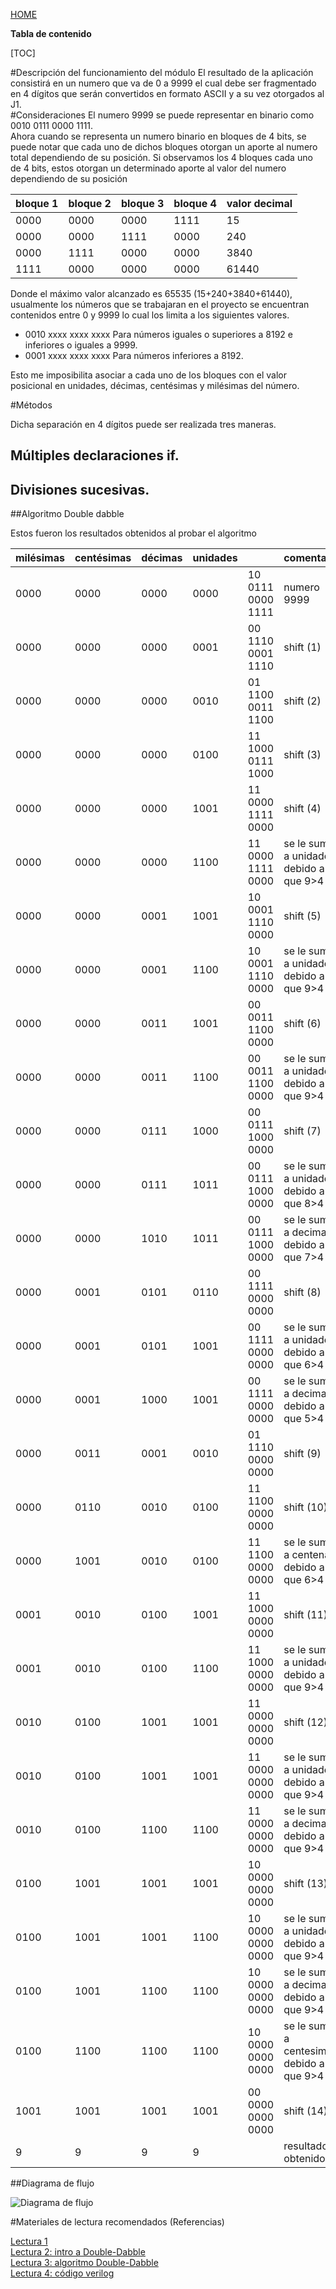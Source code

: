 [HOME](Home)

**Tabla de contenido**
 
[TOC]

#Descripción del funcionamiento del módulo
El resultado de la aplicación consistirá en un numero que va de 0 a 9999 el cual debe ser fragmentado en 4 dígitos que serán convertidos en formato ASCII y a su vez otorgados al J1.  
#Consideraciones
   El numero 9999 se puede representar en binario como 0010 0111 0000 1111.  
   Ahora cuando se representa un numero binario en bloques de 4 bits, se puede notar que cada uno de dichos bloques otorgan un aporte al numero total dependiendo de su posición. 
   Si observamos los 4 bloques cada uno de 4 bits, estos otorgan un determinado aporte al valor del numero dependiendo de su posición  
  
   | bloque 1 | bloque 2 | bloque 3 | bloque 4 | valor decimal |  
   | -------- | -------- | -------- | -------- | ------------- |  
   | 0000     | 0000     | 0000     | 1111     | 15            |  
   | 0000     | 0000     | 1111     | 0000     | 240           |  
   | 0000     | 1111     | 0000     | 0000     | 3840          |  
   | 1111     | 0000     | 0000     | 0000     | 61440         |    

   Donde el máximo valor alcanzado es 65535 (15+240+3840+61440), usualmente los números que se trabajaran en el proyecto se encuentran contenidos entre 0 y 9999 lo cual los limita a los siguientes valores.  
   
   * 0010 xxxx xxxx xxxx Para números iguales o superiores a 8192 e inferiores o iguales a 9999.    
   * 0001 xxxx xxxx xxxx Para números inferiores a 8192.    
  

   Esto me imposibilita asociar a cada uno de los bloques con el valor posicional en unidades, décimas, centésimas y milésimas del número.  

#Métodos

Dicha separación en 4 dígitos puede ser realizada tres maneras.

## Múltiples declaraciones if.
  
## Divisiones sucesivas.  

##Algoritmo Double dabble  

   Estos fueron los resultados obtenidos al probar el algoritmo  

   | milésimas | centésimas | décimas | unidades |               |comentarios                                  |  
   | ---- | ---- | ---- | ---- | ------------------------------- | ------------------------------------------- |  
   | 0000 | 0000 | 0000 | 0000 | 10 0111 0000 1111               | numero 9999                                 |  
   | 0000 | 0000 | 0000 | 0001 | 00 1110 0001 1110               | shift (1)                                   |  
   | 0000 | 0000 | 0000 | 0010 | 01 1100 0011 1100               | shift (2)                                   |  
   | 0000 | 0000 | 0000 | 0100 | 11 1000 0111 1000               | shift (3)                                   |  
   | 0000 | 0000 | 0000 | 1001 | 11 0000 1111 0000               | shift (4)                                   |  
   | 0000 | 0000 | 0000 | 1100 | 11 0000 1111 0000               | se le suma 3 a unidades  , debido a que 9>4 |  
   | 0000 | 0000 | 0001 | 1001 | 10 0001 1110 0000               | shift (5)                                   |  
   | 0000 | 0000 | 0001 | 1100 | 10 0001 1110 0000               | se le suma 3 a unidades  , debido a que 9>4 |  
   | 0000 | 0000 | 0011 | 1001 | 00 0011 1100 0000               | shift (6)                                   |  
   | 0000 | 0000 | 0011 | 1100 | 00 0011 1100 0000               | se le suma 3 a unidades  , debido a que 9>4 |  
   | 0000 | 0000 | 0111 | 1000 | 00 0111 1000 0000               | shift (7)                                   |  
   | 0000 | 0000 | 0111 | 1011 | 00 0111 1000 0000               | se le suma 3 a unidades  , debido a que 8>4 |  
   | 0000 | 0000 | 1010 | 1011 | 00 0111 1000 0000               | se le suma 3 a decimas   , debido a que 7>4 |  
   | 0000 | 0001 | 0101 | 0110 | 00 1111 0000 0000               | shift (8)                                   |  
   | 0000 | 0001 | 0101 | 1001 | 00 1111 0000 0000               | se le suma 3 a unidades  , debido a que 6>4 |  
   | 0000 | 0001 | 1000 | 1001 | 00 1111 0000 0000               | se le suma 3 a decimas   , debido a que 5>4 |  
   | 0000 | 0011 | 0001 | 0010 | 01 1110 0000 0000               | shift (9)                                   |  
   | 0000 | 0110 | 0010 | 0100 | 11 1100 0000 0000               | shift (10)                                  |  
   | 0000 | 1001 | 0010 | 0100 | 11 1100 0000 0000               | se le suma 3 a centenas  , debido a que 6>4 |  
   | 0001 | 0010 | 0100 | 1001 | 11 1000 0000 0000               | shift (11)                                  |  
   | 0001 | 0010 | 0100 | 1100 | 11 1000 0000 0000               | se le suma 3 a unidades  , debido a que 9>4 |  
   | 0010 | 0100 | 1001 | 1001 | 11 0000 0000 0000               | shift (12)                                  |  
   | 0010 | 0100 | 1001 | 1001 | 11 0000 0000 0000               | se le suma 3 a unidades  , debido a que 9>4 |  
   | 0010 | 0100 | 1100 | 1100 | 11 0000 0000 0000               | se le suma 3 a decimas   , debido a que 9>4 |  
   | 0100 | 1001 | 1001 | 1001 | 10 0000 0000 0000               | shift (13)                                  |  
   | 0100 | 1001 | 1001 | 1100 | 10 0000 0000 0000               | se le suma 3 a unidades  , debido a que 9>4 |  
   | 0100 | 1001 | 1100 | 1100 | 10 0000 0000 0000               | se le suma 3 a decimas   , debido a que 9>4 |  
   | 0100 | 1100 | 1100 | 1100 | 10 0000 0000 0000               | se le suma 3 a centesimas, debido a que 9>4 |  
   | 1001 | 1001 | 1001 | 1001 | 00 0000 0000 0000               | shift (14)                                  |  
   | 9    | 9    | 9    | 9    |                                 | resultados obtenidos                        |  

##Diagrama de flujo 

![Diagrama de flujo](https://bitbucket.org/supervisinenergtica/energy_supervision/wiki/Diagrams/Submodules/bin2bcd/bin2bcd_FLOWCHART.png)

#Materiales de lectura recomendados (Referencias)

[Lectura 1](http://stackoverflow.com/questions/22882882/split-up-a-four-digit-number-in-verilog)   
[Lectura 2: intro a Double-Dabble](http://electronics.stackexchange.com/questions/64538/displaying-a-2-digit-integer-on-two-7-segment-display)   
[Lectura 3: algoritmo Double-Dabble](https://en.wikipedia.org/wiki/Double_dabble)    
[Lectura 4: código verilog](http://www.johnloomis.org/ece314/notes/devices/binary_to_BCD/binary_to_bcd_v.html)


